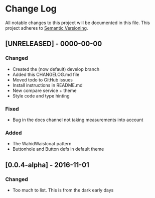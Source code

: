 # Change Log
All notable changes to this project will be documented in this file.
This project adheres to [Semantic Versioning](http://semver.org/).

## [UNRELEASED] - 0000-00-00
### Changed
- Created the (now default) develop branch
- Added this CHANGELOG.md file
- Moved todo to GitHub issues
- Install instructions in README.md
- New compare service + theme
- Style code and type hinting

### Fixed
- Bug in the docs channel not taking measurements into account

### Added
- The WahidWaistcoat pattern
- Buttonhole and Button defs in default theme

## [0.0.4-alpha] - 2016-11-01
### Changed
- Too much to list. This is from the dark early days
